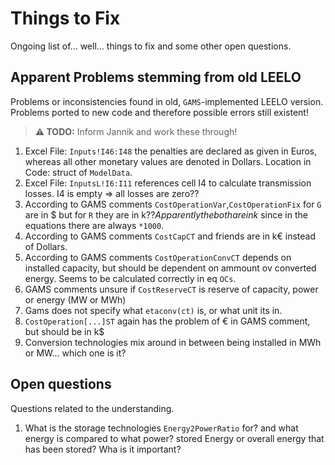 # Things to Fix

Ongoing list of... well... things to fix and some other open questions.

## Apparent Problems stemming from old LEELO

Problems or inconsistencies found in old, `GAMS`-implemented LEELO version. Problems ported to new code and therefore possible errors still existent!

>**:warning: TODO:** Inform Jannik and work these through!

1. Excel File: `Inputs!I46:I48` the penalties are declared as given in Euros, whereas all other monetary values are denoted in Dollars. Location in Code: struct of `ModelData`.
2. Excel File: `InputsL!I6:I11` references cell I4 to calculate transmission losses. I4 is empty ⇒ all losses are zero??
3. According to GAMS comments `CostOperationVar`,`CostOperationFix` for `G` are in $ but for `R` they are in k$?? Apparently the both are in k$ since in the equations there are always `*1000`.
4. According to GAMS comments `CostCapCT` and friends are in k€ instead of Dollars.
5. According to GAMS comments `CostOperationConvCT` depends on installed capacity, but should be dependent on ammount ov converted energy. Seems to be calculated correctly in eq `OCs`.
6. GAMS comments unsure if `CostReserveCT` is reserve of capacity, power or energy (MW or MWh)
7. Gams does not specify what `etaconv(ct)` is, or what unit its in.
8. `CostOperation[...]ST` again has the problem of € in GAMS comment, but should be in k$
9. Conversion technologies mix around in between being installed in MWh or MW... which one is it?

## Open questions

Questions related to the understanding.

1. What is the storage technologies `Energy2PowerRatio` for? and what energy is compared to what power? stored Energy or overall energy that has been stored? Wha is it important?
